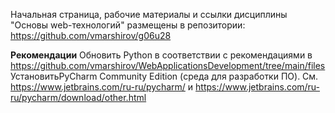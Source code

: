 Начальная страница, рабочие материалы  и ссылки дисциплины "Основы web-технологий" размещены в репозитории:
https://github.com/vmarshirov/g06u28

<strong>Рекомендации</strong>
Обновить Python в соответствии с рекомендациями в https://github.com/vmarshirov/WebApplicationsDevelopment/tree/main/files
УстановитьPyCharm Community Edition  (среда для разработки ПО). См. https://www.jetbrains.com/ru-ru/pycharm/  и  https://www.jetbrains.com/ru-ru/pycharm/download/other.html
 

